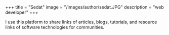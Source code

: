 +++
title = "Sedat"
image = "/images/author/sedat.JPG"
description = "web developer"
+++

I use this platform to share links of articles, blogs, tutorials, and resource links of software technologies for communities.